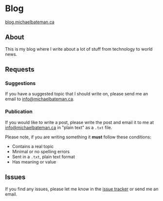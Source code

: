 # Blog
[blog.michaelbateman.ca](https://blog.michaelbateman.ca)

## About
This is my blog where I write about a lot of stuff from technology to world news.

## Requests
### Suggestions
If you have a suggested topic that I should write on, please send me an email to [info@michaelbateman.ca](mailto:info@michaelbateman.ca).

### Publication
If you would like to write a post, please write the post and email it to me at [info@michaelbateman.ca](mailto:info@michaelbateman.ca) in "plain text" as a `.txt` file.

Please note, if you are writing something it **must** follow these conditions:
* Contains a real topic
* Minimal or no spelling errors
* Sent in a `.txt`, plain text format
* Has meaning or value

## Issues
If you find any issues, please let me know in the [issue tracker](https://github.com/michael-bateman/blog/issues) or send me an email.
